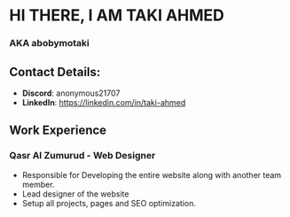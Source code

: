# HI THERE, I AM TAKI AHMED
### AKA abobymotaki

## Contact Details:
- **Discord**: anonymous21707
- **LinkedIn**: https://linkedin.com/in/taki-ahmed

## Work Experience
### **Qasr Al Zumurud** - Web Designer
- Responsible for Developing the entire website along with another team member.
- Lead designer of the website
- Setup all projects, pages and SEO optimization.

<!---
abobymotaki/abobymotaki is a ✨ special ✨ repository because its `README.md` (this file) appears on your GitHub profile.
You can click the Preview link to take a look at your changes.
--->
